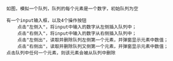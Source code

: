 
    如图，模拟一个队列，队列的每个元素是一个数字，初始队列为空

    有一个input输入框，以及4个操作按钮
        点击"左侧入"，将input中输入的数字从左侧插入队列中；
        点击"右侧入"，将input中输入的数字从右侧插入队列中；
        点击"左侧出"，读取并删除队列左侧第一个元素，并弹窗显示元素中数值；
        点击"右侧出"，读取并删除队列又侧第一个元素，并弹窗显示元素中数值；
    点击队列中任何一个元素，则该元素会被从队列中删除
